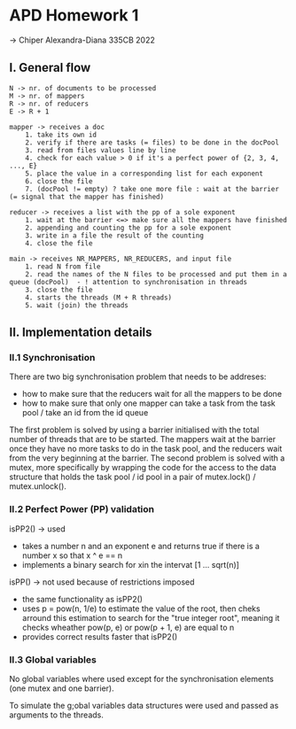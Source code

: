 # APD Homework 1
-> Chiper Alexandra-Diana 335CB 2022

## I. General flow
```
N -> nr. of documents to be processed
M -> nr. of mappers
R -> nr. of reducers
E -> R + 1

mapper -> receives a doc
    1. take its own id 
    2. verify if there are tasks (= files) to be done in the docPool 
    3. read from files values line by line
    4. check for each value > 0 if it's a perfect power of {2, 3, 4, ..., E}
    5. place the value in a corresponding list for each exponent
    6. close the file
    7. (docPool != empty) ? take one more file : wait at the barrier (= signal that the mapper has finished)

reducer -> receives a list with the pp of a sole exponent
    1. wait at the barrier <=> make sure all the mappers have finished
    2. appending and counting the pp for a sole exponent
    3. write in a file the result of the counting
    4. close the file

main -> receives NR_MAPPERS, NR_REDUCERS, and input file
    1. read N from file
    2. read the names of the N files to be processed and put them in a queue (docPool)  - ! attention to synchronisation in threads
    3. close the file
    4. starts the threads (M + R threads)
    5. wait (join) the threads
```
## II. Implementation details
### II.1 Synchronisation
There are two big synchronisation problem that needs to be addreses:
* how to make sure that the reducers wait for all the mappers to be done
* how to make sure that only one mapper can take a task from the task pool / take an id from the id queue


The first problem is solved by using a barrier initialised with the total number of threads that are to be started. The mappers wait at the barrier once they have no more tasks to do in the task pool, and the reducers wait from the very beginning at the barrier. The second problem is solved with a mutex, more specifically by wrapping the code for the access to the data structure that holds the task pool / id pool in a pair of mutex.lock() / mutex.unlock().

### II.2 Perfect Power (PP) validation

isPP2() -> used

* takes a number n and an exponent e and returns true if there is a number x so that x ^ e == n
* implements a binary search for xin the intervat [1 ... sqrt(n)] 

isPP() -> not used because of restrictions imposed
* the same functionality as isPP2()
* uses p = pow(n, 1/e) to estimate the value of the root, then cheks arround this estimation to search for the "true integer root", meaning it checks wheather pow(p, e) or pow(p + 1, e) are equal to n
* provides correct results faster that isPP2()

### II.3 Global variables
No global variables where used except for the synchronisation elements (one mutex and one barrier).

To simulate the g;obal variables data structures were used and passed as arguments to the threads.